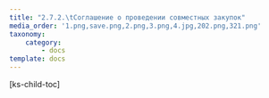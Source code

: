 ```yaml
---
title: "2.7.2.\tСоглашение о проведении совместных закупок"
media_order: '1.png,save.png,2.png,3.png,4.jpg,202.png,321.png'
taxonomy:
    category:
        - docs
template: docs
---
```


[ks-child-toc]